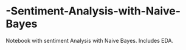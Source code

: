# -Sentiment-Analysis-with-Naive-Bayes
 Notebook with sentiment Analysis with Naive Bayes. Includes EDA.
